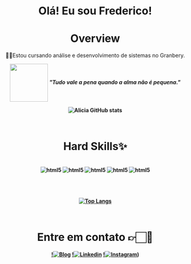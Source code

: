 <div align="center" style="display: inline_block">
<br/>
<h1 align="center"> 
  Olá! Eu sou Frederico!
</h1>
  
 <div align="center">
 <h1 align="center"> Overview </h1>

<p>👨‍🎓Estou cursando análise e desenvolvimento de sistemas no Granbery.</p>

<img align="center" src="https://media4.giphy.com/media/t4cCKrEkociVYDJrrr/giphy.gif?cid=ecf05e47atfpg3hv5oml0sya59azrepjprxuuw7pe936uecw&ep=v1_gifs_search&rid=giphy.gif&ct=g" width="100"> 
<em><b><b>"Tudo vale a pena quando a alma não é pequena."</b></em>

 <div/>

![Alicia GitHub stats](https://github-readme-stats.vercel.app/api?username=aliciadelg23&show_icons=true&theme=merko)
</div> 
<br/> 


 <h1 align="center"> Hard Skills✨</h1>


<div align="center" style="display: inline_block"><br/>
<img alt="html5"src="https://img.shields.io/badge/Python-3776AB?style=for-the-badge&logo=python&logoColor=white">
<img alt="html5"src="https://img.shields.io/badge/React-20232A?style=for-the-badge&logo=react&logoColor=61DAFB">
<img alt="html5"src="https://img.shields.io/badge/React_Native-20232A?style=for-the-badge&logo=react&logoColor=61DAFB">
<img alt="html5"src="https://img.shields.io/badge/JavaScript-F7DF1E?style=for-the-badge&logo=javascript&logoColor=black">
<img alt="html5"src="https://img.shields.io/badge/HTML5-E34F26?style=for-the-badge&logo=html5&logoColor=white">
<br>  
<br>  
<br>  
<br>  
   
[![Top Langs](https://github-readme-stats.vercel.app/api/top-langs/?username=aliciadelg23)](https://github.com/anuraghazra/github-readme-stats)

</div> <br/>

 <h1 align="center"> Entre em contato 👉🏻📱</h1>


<div align="center"> 
  
[!![Blog](https://img.shields.io/badge/website-000000?style=for-the-badge&logo=About.me&logoColor=white)](https://fredcaniato.carrd.co/)
[!![Linkedin](https://img.shields.io/badge/LinkedIn-0077B5?style=for-the-badge&logo=linkedin&logoColor=white
)](https://www.linkedin.com/in/frederico-senna-97a837288/)
[!![Instagram](https://img.shields.io/badge/Instagram-E4405F?style=for-the-badge&logo=instagram&logoColor=white
)](https://www.instagram.com/caniatofred/))

</div> 
<br/>
<br>
